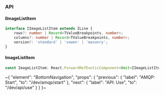 

### API

#### IImageListItem

```ts
interface IImageListItem extends ILine {
    rows?: number | Record<TValueBreakpoints, number>;
    columns?: number | Record<TValueBreakpoints, number>;
    version?: 'standard' | 'vowen' | 'masonry';
}
```

#### ImageListItem

```ts
const ImageListItem: React.ForwardRefExoticComponent<Omit<IImageListItem, "ref"> & React.RefAttributes<unknown>>;
```

~{
  "element": "BottomNavigation",
  "props": {
    "previous": {
      "label": "AMQP: Start",
      "to": "/dev/amqp/start"
    },
    "next": {
      "label": "API: Use",
      "to": "/dev/api/use"
    }
  }
}~
